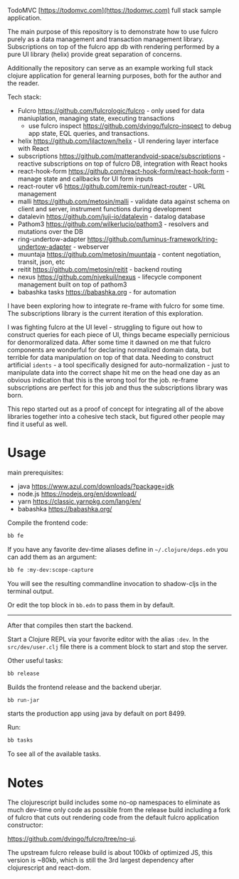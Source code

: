 TodoMVC [https://todomvc.com](https://todomvc.com) full stack sample application.

The main purpose of this repository is to demonstrate how to use fulcro purely as a data management and transaction management library.
Subscriptions on top of the fulcro app db with rendering performed by a pure UI library (helix) provide great separation of concerns.

Additionally the repository can serve as an example working full stack clojure application for general learning purposes, 
both for the author and the reader.

Tech stack:

- Fulcro https://github.com/fulcrologic/fulcro - only used for data maniuplation, managing state, executing transactions
  - use fulcro inspect https://github.com/dvingo/fulcro-inspect to debug app state, EQL queries, and transactions.
- helix https://github.com/lilactown/helix - UI rendering layer interface with React
- subscriptions https://github.com/matterandvoid-space/subscriptions - reactive subscriptions on top of fulcro DB, integration with React hooks
- react-hook-form https://github.com/react-hook-form/react-hook-form - manage state and callbacks for UI form inputs
- react-router v6 https://github.com/remix-run/react-router - URL management
- malli https://github.com/metosin/malli - validate data against schema on client and server, instrument functions during development
- datalevin https://github.com/juji-io/datalevin - datalog database
- Pathom3 https://github.com/wilkerlucio/pathom3 - resolvers and mutations over the DB
- ring-undertow-adapter https://github.com/luminus-framework/ring-undertow-adapter - webserver
- muuntaja https://github.com/metosin/muuntaja - content negotiation, transit, json, etc
- reitit https://github.com/metosin/reitit - backend routing
- nexus https://github.com/nivekuil/nexus - lifecycle component management built on top of pathom3
- babashka tasks https://babashka.org - for automation

I have been exploring how to integrate re-frame with fulcro for some time. The subscriptions library is the current iteration
of this exploration.

I was fighting fulcro at the UI level - struggling to figure out how to construct queries for each piece of UI, things
became especially pernicious for denormoralized data. After some time it dawned on me that fulcro components are wonderful
for declaring normalized domain data, but terrible for data manipulation on top of that data. Needing to construct artificial
`idents` - a tool specifically designed for auto-normalization - just to manipulate data into the correct shape hit me on the 
head one day as an obvious indication that this is the wrong tool for the job. 
re-frame subscriptions are perfect for this job and thus the subscriptions library was born.

This repo started out as a proof of concept for integrating all of the above libraries together into a cohesive tech stack, but 
figured other people may find it useful as well.

# Usage

main prerequisites:

- java https://www.azul.com/downloads/?package=jdk
- node.js https://nodejs.org/en/download/
- yarn https://classic.yarnpkg.com/lang/en/
- babashka https://babashka.org/

Compile the frontend code:
```bash
bb fe
```

If you have any favorite dev-time aliases define in `~/.clojure/deps.edn` you can add them as an argument:
```bash
bb fe :my-dev:scope-capture
```
You will see the resulting commandline invocation to shadow-cljs in the terminal output.

Or edit the top block in `bb.edn` to pass them in by default.

---

After that compiles then start the backend.

Start a Clojure REPL via your favorite editor with the alias `:dev`.
In the `src/dev/user.clj` file there is a comment block to start and stop the server.

Other useful tasks:

```bash
bb release
```
Builds the frontend release and the backend uberjar.

```bash
bb run-jar
```
starts the production app using java by default on port 8499.

Run:
```bash
bb tasks
```
To see all of the available tasks.

# Notes

The clojurescript build includes some no-op namespaces to eliminate as much dev-time only code as possible from the release
build including a fork of fulcro that cuts out rendering code from the default fulcro application constructor:

https://github.com/dvingo/fulcro/tree/no-ui.

The upstream fulcro release build is about 100kb of optimized JS, this version is ~80kb, which is still the 3rd largest
dependency after clojurescript and react-dom.
